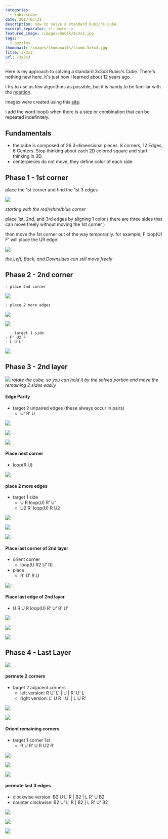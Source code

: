 ```yaml
---
categories:
  - rubicscube
date: 2017-03-21
description: how to solve a standard Rubic's cube
excerpt_separator: <!--more-->
featured_image: /images/Rubik/3x3x3.jpg
tags:
  - puzzles
thumbnail: /images/thumbnails/thumb.3x3x3.jpg
title: 3x3x3
url: /3x3x3
---
```



Here is my approach to solving a standard 3x3x3 Rubic's Cube. There's nothing new here. It's just how I learned about 12 years ago.

<!--more-->

I try to use as few algorithms as possible, but it is handy to be familiar with the
[notation](https://ruwix.com/the-rubiks-cube/notation/).

images were created using this [site](https://rubiks-cube-solver.com/).

I add the word loop() when there is a step or combination that can be repeated indefinitely.

## Fundamentals
- the cube is composed of 26 3-dimensional pieces. 8 corners, 12 Edges, 6 Centers. Stop thinking about each 2D colored square and start thinking in 3D.
- centerpieces do not move, they define color of each side.

## Phase 1 - 1st corner

place the 1st corner and find the 1st 3 edges

![](/images/Rubik/01-1stCorner.png)

*starting with the red/white/blue corner*

place 1st, 2nd, and 3rd edges by aligning 1 color 
( there are three sides that can move freely without moving the 1st corner )

then move the 1st corner out of the way temporarily.
for example, F loop(U) F' will place the UR edge. 
    
![](/images/Rubik/02-3Edges.png)

*the Left, Back, and Downsides can still move freely*

    
## Phase 2 - 2nd corner
 	- place 2nd corner

![](/images/Rubik/03-2ndCorner.png)

 	- place 2 more edges

![](/images/Rubik/04-4thEdgeTargeted.png)

![](/images/Rubik/05-4thEdgePlaced-5thEdgeTargeted.png)

 	  - target 1 side
    - F' U2 F
    - L U L'
    
![](/images/Rubik/06-5thEdgePlaced.png)


## Phase 3 - 2nd layer

![](/images/Rubik/07-CrossPhase.png)
*rotate the cube, so you can hold it by the solved portion and move the remaining 2 sides easily*


#### Edge Parity
- target 2 unpaired edges (these always occur in pairs)
  - U' R' U

![](/images/Rubik/08-1stEdgePairTargeted.png)

![](/images/Rubik/09-2ndEdgePairTargeted.png)

![](/images/Rubik/10-CrossComplete.png)



####   Place next corner
- loop(R U)

![](/images/Rubik/11-3rdCorner.png)


####   place 2 more edges
- target 1 side
  - U R loop(U) R' U'
  - U2 R' loop(U) R U2

![](/images/Rubik/12-6thEdgeTargeted.png)

![](/images/Rubik/13-6thEdgePlaced-7thEdgeTargeted.png)

![](/images/Rubik/14-7thEdgePlaced.png)



####   Place last corner of 2nd layer
- orient corner
  - loop(U R2 U' R)
- place
  - R' U' R U

![](/images/Rubik/15-4thCorner.png)



####   Place last edge of 2nd layer
- U R U R loop(U) R' U' R' U'

![](/images/Rubik/16-8thEdgeTargeted.png)

![](/images/Rubik/17-8thEdgePlacing.png)

![](/images/Rubik/18-8thEdgePlaced.png)



## Phase 4 - Last Layer

![](/images/Rubik/19-topLayer.png)


####   permute 2 corners
- target 2 adjacent corners
  - left version:  R  U' L' \| U  \| R' U' L
  - right version: L' U  R  \| U' \| L  U  R'


![](/images/Rubik/20-PermuteCornersTargeted.png)

![](/images/Rubik/21-CornersPermuted.png)



####   Orient remaining corners
- target 1 corner 1st
  - R U R' U R U2 R'

![](/images/Rubik/22-OrientCornersTargeted1.png)

![](/images/Rubik/23-OrientCornersTargeted2.png)

![](/images/Rubik/24-CornersOriented.png)


####   permute last 3 edges
- clockwise version: B2 U  L' R \| B2 \| L R' U  B2
- counter clockwise: B2 U' L' R \| B2 \| L R' U' B2

![](/images/Rubik/25-LastEdgesTargeted.png)

![](/images/Rubik/26-FinalMoveTargeted.png)

![](/images/Rubik/27-Solved.png)
